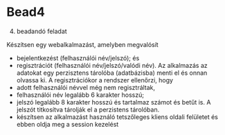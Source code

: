 # Bead4
4. beadandó feladat

Készítsen egy webalkalmazást, amelyben megvalósít

- bejelentkezést (felhasználói név/jelszó); és
- regisztrációt (felhasználói név/jelszó/valódi név). 
Az alkalmazás az adatokat egy perzisztens tárolóba (adatbázisba) menti el és onnan olvassa ki. A regisztrációkor a rendszer ellenőrzi, hogy
- adott felhasználói névvel még nem regisztráltak,
- felhasználói név legalább 6 karakter hosszú;
- jelszó legalább 8 karakter hosszú és tartalmaz számot és betűt is. A jelszót titkosítva tárolják el a perzistens tárolóban.
- készítsen az alkalmazást használó tetszőleges kliens oldali felületet és ebben oldja meg a session kezelést 
